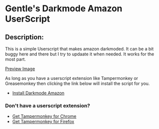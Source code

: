 

# Gentle's Darkmode Amazon UserScript

## Description:
This is a simple Userscript that makes amazon darkmoded. It can be a bit buggy here and there but I try to updaate it when needed. It works for the most part.

[Preview Image](https://github.com/GentlePuppet/Gentles_Tampermonkey_Userscripts/blob/main/Amazon%20Darkmode/Darkmode.png)

As long as you have a userscript extension like Tampermonkey or Greasemonkey then clicking the link below will install the script for you.
* [Install Darkmode Amazon](https://github.com/GentlePuppet/Gentles_Tampermonkey_Userscripts/raw/main/Amazon%20Darkmode/Amazon%20Darkmode.user.js)

### Don't have a userscript extension?
* [Get Tampermonkey for Chrome](https://chrome.google.com/webstore/detail/tampermonkey/dhdgffkkebhmkfjojejmpbldmpobfkfo?hl=en)
* [Get Tampermonkey for Firefox](https://addons.mozilla.org/en-US/firefox/addon/tampermonkey/)
